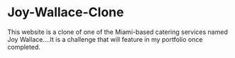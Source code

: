 # Joy-Wallace-Clone
This website is a clone of one of the Miami-based  catering services named Joy Wallace....It is a challenge that will feature in my portfolio once completed.
